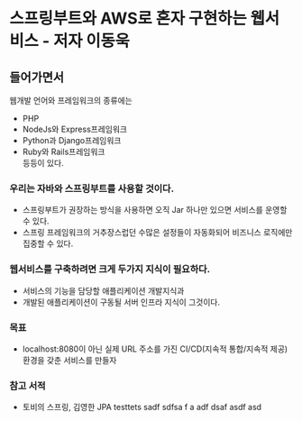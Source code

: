 # 스프링부트와 AWS로 혼자 구현하는 웹서비스 - 저자 이동욱

## 들어가면서
웹개발 언어와 프레임워크의 종류에는  
- PHP
- NodeJs와 Express프레임워크
- Python과 Django프레임워크
- Ruby와 Rails프레임워크  
등등이 있다.  
  
### 우리는 자바와 스프링부트를 사용할 것이다.  
- 스프링부트가 권장하는 방식을 사용하면 오직 Jar 하나만 있으면 서비스를 운영할 수 있다.  
- 스프링 프레임워크의 거추장스럽던 수많은 설정들이 자동화되어 비즈니스 로직에만 집중할 수 있다.  
  
### 웹서비스를 구축하려면 크게 두가지 지식이 필요하다. 
- 서비스의 기능을 담당할 애플리케이션 개발지식과 
- 개발된 애플리케이션이 구동될 서버 인프라 지식이 그것이다.

### 목표
- localhost:8080이 아닌 실제 URL 주소를 가진 CI/CD(지속적 통합/지속적 제공) 환경을 갖춘 서비스를 만들자

### 참고 서적
- 토비의 스프링, 김영한 JPA
testtets
sadf
sdfsa
f
a
adf
dsaf
asdf
asd
